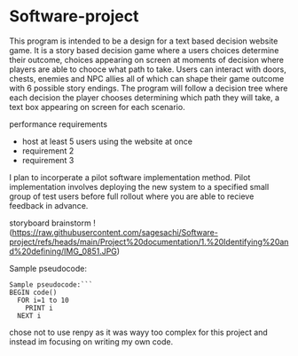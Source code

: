# Software-project

This program is intended to be a design for a text based decision website game. It is a story based decision game where a users choices determine their outcome, choices appearing on screen at moments of decision where players are able to chooce what path to take. Users can interact with doors, chests, enemies and NPC allies all of which can shape their game outcome with 6 possible story endings. The program will follow a decision tree where each decision the player chooses determining which path they will take, a text box appearing on screen for each scenario. 

performance requirements
- host at least 5 users using the website at once
- requirement 2
- requirement 3

I plan to incorperate a pilot software implementation method. Pilot implementation involves deploying the new system to a specified small group of test users before full rollout where you are able to recieve feedback in advance. 

storyboard brainstorm
!(https://raw.githubusercontent.com/sagesachi/Software-project/refs/heads/main/Project%20documentation/1.%20Identifying%20and%20defining/IMG_0851.JPG)

Sample pseudocode:
```BEGIN code()
Sample pseudocode:```
BEGIN code()
  FOR i=1 to 10
    PRINT i
  NEXT i
```

chose not to use renpy as it was wayy too complex for this project and instead im focusing on writing my own code. 
